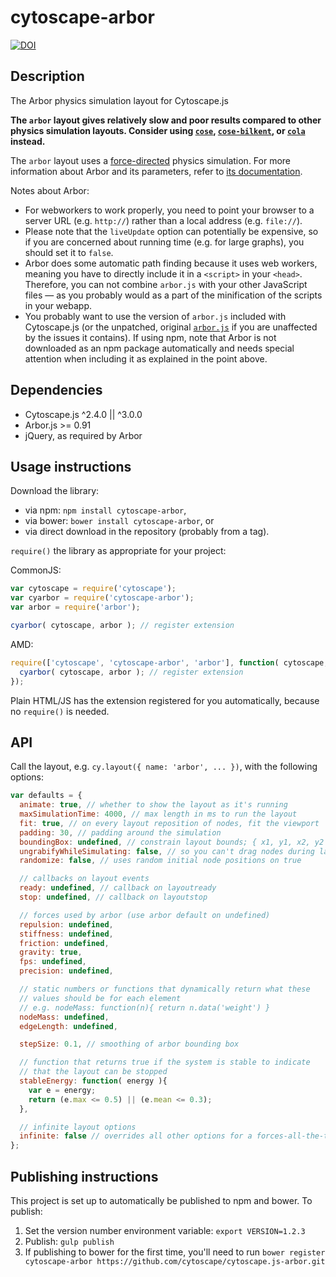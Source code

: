 cytoscape-arbor
================================================================================

[![DOI](https://zenodo.org/badge/42204006.svg)](https://zenodo.org/badge/latestdoi/42204006)

## Description

The Arbor physics simulation layout for Cytoscape.js

**The `arbor` layout gives relatively slow and poor results compared to other physics simulation layouts.  Consider using [`cose`](http://js.cytoscape.org/#layouts/cose), [`cose-bilkent`](https://github.com/cytoscape/cytoscape.js-cose-bilkent), or [`cola`](https://github.com/cytoscape/cytoscape.js-cola) instead.**

The `arbor` layout uses a [force-directed](http://en.wikipedia.org/wiki/Force-directed_graph_drawing) physics simulation.  For more information about Arbor and its parameters, refer to [its documentation](http://arborjs.org/reference).

Notes about Arbor:

 * For webworkers to work properly, you need to point your browser to a server URL (e.g. `http://`) rather than a local address (e.g. `file://`).
 * Please note that the `liveUpdate` option can potentially be expensive, so if you are concerned about running time (e.g. for large graphs), you should set it to `false`.
 * Arbor does some automatic path finding because it uses web workers, meaning you have to directly include it in a `<script>` in your `<head>`.  Therefore, you can not combine `arbor.js` with your other JavaScript files &mdash; as you probably would as a part of the minification of the scripts in your webapp.
 * You probably want to use the version of `arbor.js` included with Cytoscape.js (or the unpatched, original [`arbor.js`](http://arborjs.org) if you are unaffected by the issues it contains). If using npm, note that Arbor is not downloaded as an npm package automatically and needs special attention when including it as explained in the point above.


## Dependencies

 * Cytoscape.js ^2.4.0 || ^3.0.0
 * Arbor.js >= 0.91
 * jQuery, as required by Arbor


## Usage instructions

Download the library:
 * via npm: `npm install cytoscape-arbor`,
 * via bower: `bower install cytoscape-arbor`, or
 * via direct download in the repository (probably from a tag).

`require()` the library as appropriate for your project:

CommonJS:
```js
var cytoscape = require('cytoscape');
var cyarbor = require('cytoscape-arbor');
var arbor = require('arbor');

cyarbor( cytoscape, arbor ); // register extension
```

AMD:
```js
require(['cytoscape', 'cytoscape-arbor', 'arbor'], function( cytoscape, cyarbor, arbor ){
  cyarbor( cytoscape, arbor ); // register extension
});
```

Plain HTML/JS has the extension registered for you automatically, because no `require()` is needed.


## API

Call the layout, e.g. `cy.layout({ name: 'arbor', ... })`, with the following options:

```js
var defaults = {
  animate: true, // whether to show the layout as it's running
  maxSimulationTime: 4000, // max length in ms to run the layout
  fit: true, // on every layout reposition of nodes, fit the viewport
  padding: 30, // padding around the simulation
  boundingBox: undefined, // constrain layout bounds; { x1, y1, x2, y2 } or { x1, y1, w, h }
  ungrabifyWhileSimulating: false, // so you can't drag nodes during layout
  randomize: false, // uses random initial node positions on true

  // callbacks on layout events
  ready: undefined, // callback on layoutready
  stop: undefined, // callback on layoutstop

  // forces used by arbor (use arbor default on undefined)
  repulsion: undefined,
  stiffness: undefined,
  friction: undefined,
  gravity: true,
  fps: undefined,
  precision: undefined,

  // static numbers or functions that dynamically return what these
  // values should be for each element
  // e.g. nodeMass: function(n){ return n.data('weight') }
  nodeMass: undefined,
  edgeLength: undefined,

  stepSize: 0.1, // smoothing of arbor bounding box

  // function that returns true if the system is stable to indicate
  // that the layout can be stopped
  stableEnergy: function( energy ){
    var e = energy;
    return (e.max <= 0.5) || (e.mean <= 0.3);
  },

  // infinite layout options
  infinite: false // overrides all other options for a forces-all-the-time mode
};
```


## Publishing instructions

This project is set up to automatically be published to npm and bower.  To publish:

1. Set the version number environment variable: `export VERSION=1.2.3`
1. Publish: `gulp publish`
1. If publishing to bower for the first time, you'll need to run `bower register cytoscape-arbor https://github.com/cytoscape/cytoscape.js-arbor.git`
